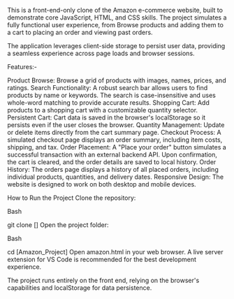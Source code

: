 This is a front-end-only clone of the Amazon e-commerce website, built to demonstrate core JavaScript, HTML, and CSS skills. The project simulates a fully functional user experience, from Browse products and adding them to a cart to placing an order and viewing past orders.

The application leverages client-side storage to persist user data, providing a seamless experience across page loads and browser sessions.

Features:-

Product Browse: Browse a grid of products with images, names, prices, and ratings.
Search Functionality: A robust search bar allows users to find products by name or keywords. The search is case-insensitive and uses whole-word matching to provide accurate results.
Shopping Cart: Add products to a shopping cart with a customizable quantity selector.
Persistent Cart: Cart data is saved in the browser's localStorage so it persists even if the user closes the browser.
Quantity Management: Update or delete items directly from the cart summary page.
Checkout Process: A simulated checkout page displays an order summary, including item costs, shipping, and tax.
Order Placement: A "Place your order" button simulates a successful transaction with an external backend API. Upon confirmation, the cart is cleared, and the order details are saved to local history.
Order History: The orders page displays a history of all placed orders, including individual products, quantities, and delivery dates.
Responsive Design: The website is designed to work on both desktop and mobile devices.

How to Run the Project
Clone the repository:

Bash

git clone []
Open the project folder:

Bash

cd [Amazon_Project]
Open amazon.html in your web browser. A live server extension for VS Code is recommended for the best development experience.

The project runs entirely on the front end, relying on the browser's capabilities and localStorage for data persistence.
